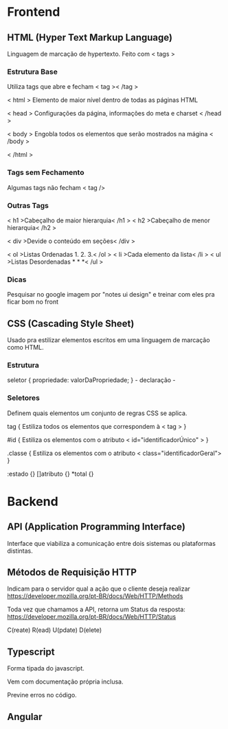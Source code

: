 # Frontend

## HTML (Hyper Text Markup Language)

Linguagem de marcação de hypertexto. Feito com  < tags >

### Estrutura Base

Utiliza tags que abre e fecham < tag >< /tag >

< html > Elemento de maior nível dentro de todas as páginas HTML

< head > Configurações da página, informações do  meta e  charset
< /head >

< body > Engobla todos os elementos que serão mostrados na mágina
< /body >

< /html >

### Tags sem Fechamento

Algumas tags não fecham < tag />

### Outras Tags

< h1 >Cabeçalho de maior hierarquia< /h1 >
< h2 >Cabeçalho de menor hierarquia< /h2 >

< div >Devide o conteúdo em seções< /div >

< ol >Listas Ordenadas 1. 2. 3.< /ol >
< li >Cada elemento da lista< /li >
< ul >Listas Desordenadas * * *< /ul >

### Dicas

Pesquisar no google imagem por  "notes ui design" e treinar com eles pra ficar bom no front



## CSS (Cascading Style Sheet)

Usado pra estilizar elementos escritos em uma linguagem de marcação  como  HTML.

### Estrutura

seletor {
    propriedade: valorDaPropriedade;
}          - declaração -

### Seletores

Definem quais elementos um conjunto de regras CSS se aplica.

tag { 
    Estiliza todos os elementos que correspondem à < tag > 
}

#id {
   Estiliza os elementos com o atributo < id="identificadorÚnico" >
}

.classe {
    Estiliza os elementos com o atributo < class="identificadorGeral">
}

:estado {}
[]atributo {}
*total {}


# Backend

## API (Application Programming Interface)

Interface que viabiliza a comunicação entre dois sistemas ou plataformas distintas.

## Métodos de Requisição HTTP

Indicam para o servidor qual a ação que o cliente deseja realizar
https://developer.mozilla.org/pt-BR/docs/Web/HTTP/Methods

Toda vez que chamamos a API, retorna um Status da resposta:
https://developer.mozilla.org/pt-BR/docs/Web/HTTP/Status

C(reate)
R(ead)
U(pdate)
D(elete)

## Typescript

Forma tipada do javascript.

Vem com documentação própria inclusa.

Previne erros no código.

## Angular

